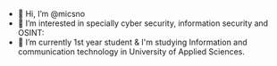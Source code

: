 - 👋 Hi, I’m @micsno
- 👀 I’m interested in specially cyber security, information security and OSINT:
- 🌱 I’m currently 1st year student & I'm studying Information and communication technology in University of Applied Sciences.

<!---
micsno/micsno is a ✨ special ✨ repository because its `README.md` (this file) appears on your GitHub profile.
You can click the Preview link to take a look at your changes.
--->
